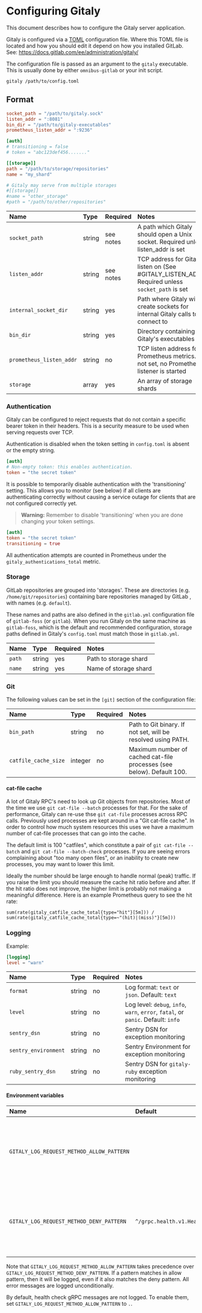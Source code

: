 # Configuring Gitaly

This document describes how to configure the Gitaly server
application.

Gitaly is configured via a [TOML](https://github.com/toml-lang/toml)
configuration file. Where this TOML file is located and how you should
edit it depend on how you installed GitLab. See:
<https://docs.gitlab.com/ee/administration/gitaly/>

The configuration file is passed as an argument to the `gitaly`
executable. This is usually done by either `omnibus-gitlab` or your init
script.

```shell
gitaly /path/to/config.toml
```

## Format

```toml
socket_path = "/path/to/gitaly.sock"
listen_addr = ":8081"
bin_dir = "/path/to/gitaly-executables"
prometheus_listen_addr = ":9236"

[auth]
# transitioning = false
# token = "abc123def456......."

[[storage]]
path = "/path/to/storage/repositories"
name = "my_shard"

# Gitaly may serve from multiple storages
#[[storage]]
#name = "other_storage"
#path = "/path/to/other/repositories"
```

| Name                     | Type   | Required  | Notes                                                                                               |
|:-------------------------|:-------|:----------|:----------------------------------------------------------------------------------------------------|
| `socket_path`            | string | see notes | A path which Gitaly should open a Unix socket. Required unless listen_addr is set                   |
| `listen_addr`            | string | see notes | TCP address for Gitaly to listen on (See #GITALY_LISTEN_ADDR). Required unless `socket_path` is set |
| `internal_socket_dir`    | string | yes       | Path where Gitaly will create sockets for internal Gitaly calls to connect to                       |
| `bin_dir`                | string | yes       | Directory containing Gitaly's executables                                                           |
| `prometheus_listen_addr` | string | no        | TCP listen address for Prometheus metrics. If not set, no Prometheus listener is started            |
| `storage`                | array  | yes       | An array of storage shards                                                                          |

### Authentication

Gitaly can be configured to reject requests that do not contain a
specific bearer token in their headers. This is a security measure to
be used when serving requests over TCP.

Authentication is disabled when the token setting in `config.toml` is absent or the empty string.

```toml
[auth]
# Non-empty token: this enables authentication.
token = "the secret token"
```

It is possible to temporarily disable authentication with the 'transitioning'
setting. This allows you to monitor (see below) if all clients are
authenticating correctly without causing a service outage for clients
that are not configured correctly yet.

> **Warning:** Remember to disable 'transitioning' when you are done
changing your token settings.

```toml
[auth]
token = "the secret token"
transitioning = true
```

All authentication attempts are counted in Prometheus under
the `gitaly_authentications_total` metric.

### Storage

GitLab repositories are grouped into 'storages'. These are directories
(e.g. `/home/git/repositories`) containing bare repositories managed
by GitLab , with names (e.g. `default`).

These names and paths are also defined in the `gitlab.yml`
configuration file of `gitlab-foss` (or `gitlab`). When you run Gitaly on
the same machine as `gitlab-foss`, which is the default and recommended
configuration, storage paths defined in Gitaly's `config.toml` must
match those in `gitlab.yml`.

| Name   | Type   | Required | Notes                 |
|:-------|:-------|:---------|:----------------------|
| `path` | string | yes      | Path to storage shard |
| `name` | string | yes      | Name of storage shard |

### Git

The following values can be set in the `[git]` section of the configuration file:

| Name                 | Type    | Required | Notes                                                                 |
|:---------------------|:--------|:---------|:----------------------------------------------------------------------|
| `bin_path`           | string  | no       | Path to Git binary. If not set, will be resolved using PATH.          |
| `catfile_cache_size` | integer | no       | Maximum number of cached cat-file processes (see below). Default 100. |

#### cat-file cache

A lot of Gitaly RPC's need to look up Git objects from repositories.
Most of the time we use `git cat-file --batch` processes for that. For
the sake of performance, Gitaly can re-use thse `git cat-file` processes
across RPC calls. Previously used processes are kept around in a "Git
cat-file cache". In order to control how much system resources this uses
we have a maximum number of cat-file processes that can go into the
cache.

The default limit is 100 "catfiles", which constitute a pair of
`git cat-file --batch` and `git cat-file --batch-check` processes. If
you are seeing errors complaining about "too many open files", or an
inability to create new processes, you may want to lower this limit.

Ideally the number should be large enough to handle normal (peak)
traffic. If you raise the limit you should measure the cache hit ratio
before and after. If the hit ratio does not improve, the higher limit is
probably not making a meaningful difference. Here is an example
Prometheus query to see the hit rate:

```prometheus
sum(rate(gitaly_catfile_cache_total{type="hit"}[5m])) / sum(rate(gitaly_catfile_cache_total{type=~"(hit)|(miss)"}[5m]))
```

### Logging

Example:

```toml
[logging]
level = "warn"
```

| Name                 | Type   | Required | Notes                                                                             |
|:---------------------|:-------|:---------|:----------------------------------------------------------------------------------|
| `format`             | string | no       | Log format: `text` or `json`. Default: `text`                                     |
| `level`              | string | no       | Log level: `debug`, `info`, `warn`, `error`, `fatal`, or `panic`. Default: `info` |
| `sentry_dsn`         | string | no       | Sentry DSN for exception monitoring                                               |
| `sentry_environment` | string | no       | Sentry Environment for exception monitoring                                       |
| `ruby_sentry_dsn`    | string | no       | Sentry DSN for `gitaly-ruby` exception monitoring                                 |

#### Environment variables

| Name                                      | Default                          | Notes                                                                      |
|:------------------------------------------|:---------------------------------|:---------------------------------------------------------------------------|
| `GITALY_LOG_REQUEST_METHOD_ALLOW_PATTERN` |                                  | Regular expression that controls which gRPC methods should be logged       |
| `GITALY_LOG_REQUEST_METHOD_DENY_PATTERN`  | `^/grpc.health.v1.Health/Check$` | Regular expression that controls which gRPC methods should be filtered out |

Note that `GITALY_LOG_REQUEST_METHOD_ALLOW_PATTERN` takes precedence
over `GITALY_LOG_REQUEST_METHOD_DENY_PATTERN`. If a pattern matches in
allow pattern, then it will be logged, even if it also matches the deny
pattern. All error messages are logged unconditionally.

By default, health check gRPC messages are not logged. To enable them,
set `GITALY_LOG_REQUEST_METHOD_ALLOW_PATTERN` to `.`.
